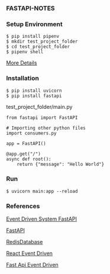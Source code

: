 ### FASTAPI-NOTES

### Setup Environment
```
$ pip install pipenv
$ mkdir test_project_folder
$ cd test_project_folder
$ pipenv shell
```
[More Details](https://github.com/pollyolly/DJANGO-NOTE)
### Installation
```vim
$ pip install uvicorn
$ pip install fastapi
```
test_project_folder/main.py
```vim
from fastapi import FastAPI

# Importing other python files
import consumers.py

app = FastAPI()

@app.get("/")
async def root():
    return {"message": "Hello World"}
```
### Run
```vim
$ uvicorn main:app --reload
```
### References
[Event Driven System FastAPI](https://www.youtube.com/watch?v=VkPUBx_WtK8&t=10s)

[FastAPI](https://fastapi.tiangolo.com/)

[RedisDatabase](https://app.redislabs.com/#/login)

[React Event Driven](https://github.com/scalablescripts/react-event-driven)

[Fast Api Event Driven](https://github.com/scalablescripts/fast-api-event-driven)
